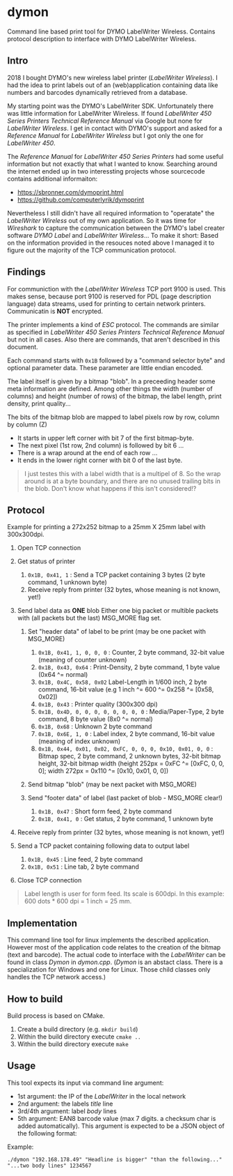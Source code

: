 # dymon
Command line based print tool for DYMO LabelWriter Wireless.
Contains protocol description to interface with DYMO LabelWriter Wireless.

## Intro
2018 I bought DYMO's new wireless label printer (*LabelWriter Wireless*). I had the idea to print labels out of an (web)application
containing data like numbers and barcodes dynamically retrieved from a database.

My starting point was the DYMO's LabelWriter SDK. Unfortunately there was little information for LabelWriter Wireless. If found
*LabelWriter 450 Series Printers Technical Reference Manual* via Google but none for *LabelWriter Wireless*. I get in contact with
DYMO's support and asked for a *Reference Manual* for *LabelWriter Wireless* but I got only the one for *LabelWriter 450*.

The *Reference Manual* for *LabelWriter 450 Series Printers* had some useful information but not exactly that what I wanted to know. Searching
around the internet ended up in two interessting projects whose sourcecode contains additional informaiton:
- https://sbronner.com/dymoprint.html
- https://github.com/computerlyrik/dymoprint

Nevertheless I still didn't have all required information to "operatate" the *LabelWriter Wireless* out of my own application.
So it was time for *Wireshark* to capture the communication between the DYMO's label creater software *DYMO Label* and *LabelWriter Wireless*...
To make it short: Based on the information provided in the resouces noted above I managed it to figure out the majority of the TCP communication protocol.


## Findings
For communiction with the *LabelWriter Wireless* TCP port 9100 is used. This makes sense, because port 9100 is reserved for PDL (page description language)
data streams, used for printing to certain network printers. Communicatin is **NOT** encrypted.

The printer implements a kind of *ESC* protocol. The commands are similar as specified in *LabelWriter 450 Series Printers Technical Reference Manual* but not in all cases. Also there are commands, that
aren't described in this document.

Each command starts with `0x1B` followed by a "command selector byte" and optional parameter data. These parameter are little endian encoded.

The label itself is given by a bitmap "blob". In a preceeding header some meta information are defined. Among other things the width (number of columns) and height (number of rows) of the bitmap, the label length, print density, print quality...

The bits of the bitmap blob are mapped to label pixels row by row, column by column (Z)
* It starts in upper left corner with bit 7 of the first bitmap-byte.
* The next pixel (1st row, 2nd column) is followed by bit 6 ...
* There is a wrap around at the end of each row ...
* It ends in the lower right corner with bit 0 of the last byte.

> I just testes this with a label width that is a multipel of 8. So the wrap around is at a byte boundary, and there are no unused trailing bits in the blob. Don't know what happens if this isn't considered!?


## Protocol
Example for printing a 272x252 bitmap to a 25mm X 25mm label with 300x300dpi.

1. Open TCP connection

2. Get status of printer
   1. `0x1B, 0x41, 1` : Send a TCP packet containing 3 bytes (2 byte command, 1 unknown byte)
   2. Receive reply from printer (32 bytes, whose meaning is not known, yet!)

3. Send label data as **ONE** blob
   Either one big packet or multible packets with (all packets but the last) MSG_MORE flag set.

   1. Set "header data" of label to be print (may be one packet with MSG_MORE)
      1. `0x1B, 0x41, 1, 0, 0, 0` : Counter, 2 byte command, 32-bit value (meaning of counter unknown)
      2. `0x1B, 0x43, 0x64` : Print-Density, 2 byte command, 1 byte value (0x64 ^= normal)
      3. `0x1B, 0x4C, 0x58, 0x02` Label-Length in 1/600 inch, 2 byte command, 16-bit value (e.g 1 inch ^= 600 ^= 0x258 ^= [0x58, 0x02])
      4. `0x1B, 0x43` : Printer quality (300x300 dpi)
      5. `0x1B, 0x4D, 0, 0, 0, 0, 0, 0, 0, 0` : Media/Paper-Type, 2 byte command, 8 byte value (8x0 ^= normal)
      6. `0x1B, 0x68` : Unknown 2 byte command
      7. `0x1B, 0x6E, 1, 0` : Label index, 2 byte command, 16-bit value (meaning of index unknown)
      8. `0x1B, 0x44, 0x01, 0x02, 0xFC, 0, 0, 0, 0x10, 0x01, 0, 0` : Bitmap spec, 2 byte command, 2 unknown bytes, 32-bit bitmap height, 32-bit bitmap width (height 252px = 0xFC ^= [0xFC, 0, 0, 0]; width 272px = 0x110 ^= [0x10, 0x01, 0, 0])

   2. Send bitmap "blob" (may be next packet with MSG_MORE)

   3. Send "footer data" of label (last packet of blob - MSG_MORE clear!)
      1. `0x1B, 0x47` : Short form feed, 2 byte command
      2. `0x1B, 0x41, 0` : Get status, 2 byte command, 1 unknown byte

4. Receive reply from printer (32 bytes, whose meaning is not known, yet!)

5. Send a TCP packet containing following data to output label
   1. `0x1B, 0x45` : Line feed, 2 byte command
   2. `0x1B, 0x51` : Line tab, 2 byte command

6. Close TCP connection


> Label length is user for form feed. Its scale is 600dpi. In this example: 600 dots * 600 dpi = 1 inch = 25 mm.


## Implementation
This command line tool for linux implements the described application.
However most of the application code relates to the creation of the bitmap (text and barcode).
The actual code to interface with the *LabelWriter* can be found in class *Dymon* in *dymon.cpp*.
(*Dymon* is an abstact class. There is a specialization for Windows and one for Linux. Those child classes
only handles the TCP network access.)


## How to build
Build process is based on CMake.

1. Create a build directory (e.g. `mkdir build`)
2. Within the build directory execute `cmake ..`
3. Within the build directory execute `make`


## Usage
This tool expects its input via command line argument:
- 1st argument: the IP of the *LabelWriter* in the local network
- 2nd argument: the labels *title* line
- 3rd/4th argument: label *body* lines
- 5th argument: EAN8 barcode value (max 7 digits. a checksum char is added automatically).
This argument is expected to be a JSON object of the following format:


Example:
```
./dymon "192.168.178.49" "Headline is bigger" "than the following..." "...two body lines" 1234567
```



